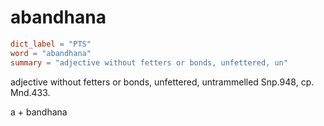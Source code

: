 # abandhana

``` toml
dict_label = "PTS"
word = "abandhana"
summary = "adjective without fetters or bonds, unfettered, un"
```

adjective without fetters or bonds, unfettered, untrammelled Snp.948, cp. Mnd.433.

a \+ bandhana

